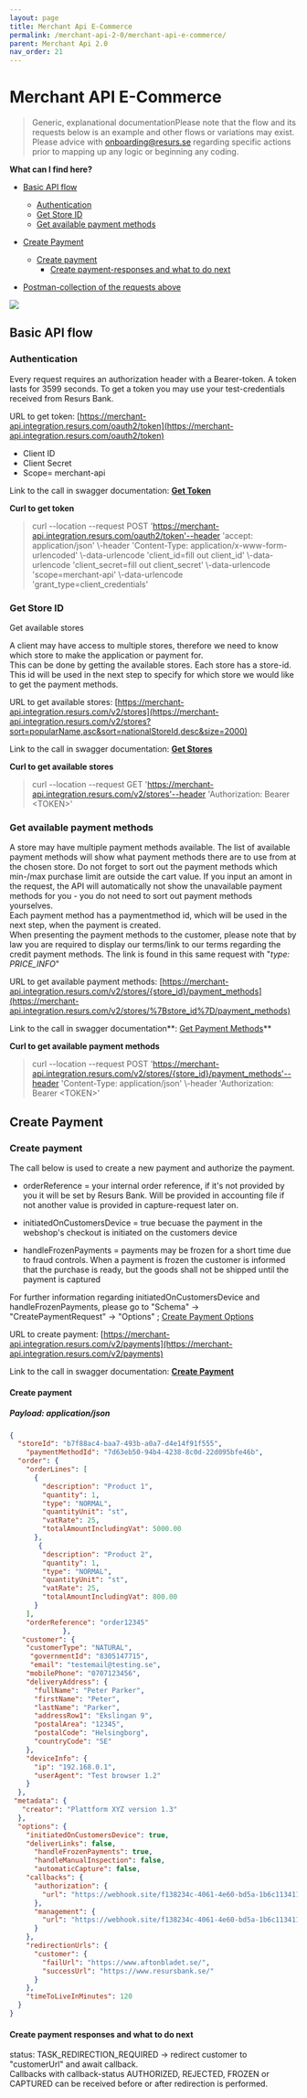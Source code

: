 ```yaml
---
layout: page
title: Merchant Api E-Commerce
permalink: /merchant-api-2-0/merchant-api-e-commerce/
parent: Merchant Api 2.0
nav_order: 21
---
```



# Merchant API E-Commerce 


> Generic, explanational documentationPlease note that the flow and its
> requests below is an example and other flows or variations may exist.
> Please advice with onboarding@resurs.se regarding specific actions
> prior to mapping up any logic or beginning any coding.

**What can I find here?**
- [Basic API flow](#basic-api-flow)
  - [Authentication](#authentication)
  - [Get Store ID](#get-store-id)
  - [Get available payment
    methods](#get-available-payment-methods)

- [Create Payment](#create-payment)
  - [Create payment](#create-payment)
    - [Create payment-responses and what to do
      next](#create-payment-responses-and-what-to-do-next)

- [Postman-collection of the requests
  above](#postman-collection-of-the-requests-above)

![](../../attachments/mapiEcom.png)

## Basic API flow
### Authentication
Every request requires an authorization header with a Bearer-token. A
token lasts for 3599 seconds. To get a token you may use your
test-credentials received from Resurs Bank.

URL to get token:
[https://merchant-api.integration.resurs.com/oauth2/token](https://merchant-api.integration.resurs.com/oauth2/token)

- Client ID
- Client Secret
- Scope= merchant-api

Link to the call in swagger documentation: **[Get
Token](https://merchant-api.integration.resurs.com/docs/oauth2#/Oauth2%20token%20resource/authorizeObject_1_1)**

**Curl to get token**

> curl --location --request POST
> 'https://merchant-api.integration.resurs.com/oauth2/token'--header
> 'accept: application/json' \\-header 'Content-Type:
> application/x-www-form-urlencoded' \\-data-urlencode 'client_id=fill
> out client_id' \\-data-urlencode 'client_secret=fill out
> client_secret' \\-data-urlencode 'scope=merchant-api'
> \\-data-urlencode 'grant_type=client_credentials'

### Get Store ID
Get available stores

A client may have access to multiple stores, therefore we need to know
which store to make the application or payment for.  
This can be done by getting the available stores. Each store has a
store-id. This id will be used in the next step to specify for which
store we would like to get the payment methods.

URL to get available stores:
[https://merchant-api.integration.resurs.com/v2/stores](https://merchant-api.integration.resurs.com/v2/stores?sort=popularName,asc&sort=nationalStoreId,desc&size=2000)

Link to the call in swagger documentation: **[Get
Stores](https://merchant-api.integration.resurs.com/docs/v2/merchant_stores_v2#/Store%20information/getStores)**

**Curl to get available stores**

> curl --location --request GET
> 'https://merchant-api.integration.resurs.com/v2/stores'--header
> 'Authorization: Bearer \<TOKEN\>'

### Get available payment methods
A store may have multiple payment methods available. The list of
available payment methods will show what payment methods there are to
use from at the chosen store. Do not forget to sort out the payment
methods which min-/max purchase limit are outside the cart value. If you
input an amont in the request, the API will automatically not show the
unavailable payment methods for you - you do not need to sort out
payment methods yourselves.  
Each payment method has a paymentmethod id, which will be used in the
next step, when the payment is created.  
When presenting the payment methods to the customer, please note that by
law you are required to display our terms/link to our terms regarding
the credit payment methods. The link is found in this same request with
"*type: PRICE_INFO*"

URL to get available payment methods:
[https://merchant-api.integration.resurs.com/v2/stores/{store_id}/payment_methods](https://merchant-api.integration.resurs.com/v2/stores/%7Bstore_id%7D/payment_methods)

Link to the call in swagger documentation**: [Get Payment
Methods](https://merchant-api.integration.resurs.com/docs/v2/merchant_stores_v2#/Payment%20methods%20information/getPaymentMethodsByStore)**

**Curl to get available payment methods**

> curl --location --request POST
> 'https://merchant-api.integration.resurs.com/v2/stores/{store_id}/payment_methods'--header
> 'Content-Type: application/json' \\-header 'Authorization: Bearer
> \<TOKEN\>'

## Create Payment
### Create payment
The call below is used to create a new payment and authorize the
payment.

- orderReference = your internal order reference, if it's not provided
  by you it will be set by Resurs Bank. Will be provided in accounting
  file if not another value is provided in capture-request later on.

- initiatedOnCustomersDevice = true becuase the payment in the webshop's
  checkout is initiated on the customers device
- handleFrozenPayments = payments may be frozen for a short time due to
  fraud controls. When a payment is frozen the customer is informed that
  the purchase is ready, but the goods shall not be shipped until the
  payment is captured

For further information regarding initiatedOnCustomersDevice and
handleFrozenPayments, please go to "Schema" → "CreatePaymentRequest" →
"Options" ; [Create Payment
Options](https://merchant-api.resurs.com/docs/v2/merchant_payments_v2#/Payment+authorization/createPayment)

URL to create payment:
[https://merchant-api.integration.resurs.com/v2/payments](https://merchant-api.integration.resurs.com/v2/payments)

Link to the call in swagger documentation: **[Create
Payment](https://merchant-api.integration.resurs.com/docs/v2/merchant_payments_v2#/Payment%20authorization/createPayment)**

#### Create payment
##### Payload: application/json
```json
{
  "storeId": "b7f88ac4-baa7-493b-a0a7-d4e14f91f555",
    "paymentMethodId": "7d63eb50-94b4-4238-8c0d-22d095bfe46b",
  "order": {
    "orderLines": [
      {
        "description": "Product 1",
        "quantity": 1,
        "type": "NORMAL",
        "quantityUnit": "st",
        "vatRate": 25,
        "totalAmountIncludingVat": 5000.00
      },
       {
        "description": "Product 2",
        "quantity": 1,
        "type": "NORMAL",
        "quantityUnit": "st",
        "vatRate": 25,
        "totalAmountIncludingVat": 800.00
      }
    ],
    "orderReference": "order12345"
             },
   "customer": {
    "customerType": "NATURAL", 
     "governmentId": "8305147715",
     "email": "testemail@testing.se",
    "mobilePhone": "0707123456",
    "deliveryAddress": {
      "fullName": "Peter Parker",
      "firstName": "Peter",
      "lastName": "Parker",
      "addressRow1": "Ekslingan 9",
      "postalArea": "12345",
      "postalCode": "Helsingborg",
      "countryCode": "SE"
    },
    "deviceInfo": {
      "ip": "192.168.0.1",
      "userAgent": "Test browser 1.2"
    }
  },
 "metadata": {
   "creator": "Plattform XYZ version 1.3"
  },
  "options": {
    "initiatedOnCustomersDevice": true,
    "deliverLinks": false,
      "handleFrozenPayments": true,
      "handleManualInspection": false,
      "automaticCapture": false,
    "callbacks": {
      "authorization": {
        "url": "https://webhook.site/f138234c-4061-4e60-bd5a-1b6c11341145"
      },
      "management": {
        "url": "https://webhook.site/f138234c-4061-4e60-bd5a-1b6c11341145"
      }
    },
    "redirectionUrls": {
      "customer": {
        "failUrl": "https://www.aftonbladet.se/",
        "successUrl": "https://www.resursbank.se/"
      }
    },
    "timeToLiveInMinutes": 120
  }
}
```
#### Create payment responses and what to do next
status:
TASK_REDIRECTION_REQUIRED → redirect customer to "customerUrl" and await callback. <br>
Callbacks with callback-status AUTHORIZED, REJECTED, FROZEN or CAPTURED can be received before or after redirection is performed. 

